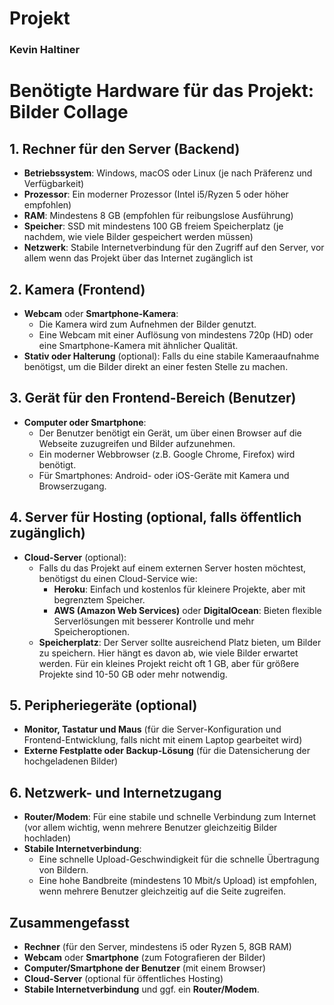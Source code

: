 # Projekt

### Kevin Haltiner

# Benötigte Hardware für das Projekt: Bilder Collage

## 1. Rechner für den Server (Backend)

- **Betriebssystem**: Windows, macOS oder Linux (je nach Präferenz und Verfügbarkeit)
- **Prozessor**: Ein moderner Prozessor (Intel i5/Ryzen 5 oder höher empfohlen)
- **RAM**: Mindestens 8 GB (empfohlen für reibungslose Ausführung)
- **Speicher**: SSD mit mindestens 100 GB freiem Speicherplatz (je nachdem, wie viele Bilder gespeichert werden müssen)
- **Netzwerk**: Stabile Internetverbindung für den Zugriff auf den Server, vor allem wenn das Projekt über das Internet zugänglich ist

## 2. Kamera (Frontend)

- **Webcam** oder **Smartphone-Kamera**:
  - Die Kamera wird zum Aufnehmen der Bilder genutzt.
  - Eine Webcam mit einer Auflösung von mindestens 720p (HD) oder eine Smartphone-Kamera mit ähnlicher Qualität.
- **Stativ oder Halterung** (optional): Falls du eine stabile Kameraaufnahme benötigst, um die Bilder direkt an einer festen Stelle zu machen.

## 3. Gerät für den Frontend-Bereich (Benutzer)

- **Computer oder Smartphone**:
  - Der Benutzer benötigt ein Gerät, um über einen Browser auf die Webseite zuzugreifen und Bilder aufzunehmen.
  - Ein moderner Webbrowser (z.B. Google Chrome, Firefox) wird benötigt.
  - Für Smartphones: Android- oder iOS-Geräte mit Kamera und Browserzugang.

## 4. Server für Hosting (optional, falls öffentlich zugänglich)

- **Cloud-Server** (optional):
  - Falls du das Projekt auf einem externen Server hosten möchtest, benötigst du einen Cloud-Service wie:
    - **Heroku**: Einfach und kostenlos für kleinere Projekte, aber mit begrenztem Speicher.
    - **AWS (Amazon Web Services)** oder **DigitalOcean**: Bieten flexible Serverlösungen mit besserer Kontrolle und mehr Speicheroptionen.
  - **Speicherplatz**: Der Server sollte ausreichend Platz bieten, um Bilder zu speichern. Hier hängt es davon ab, wie viele Bilder erwartet werden. Für ein kleines Projekt reicht oft 1 GB, aber für größere Projekte sind 10-50 GB oder mehr notwendig.

## 5. Peripheriegeräte (optional)

- **Monitor, Tastatur und Maus** (für die Server-Konfiguration und Frontend-Entwicklung, falls nicht mit einem Laptop gearbeitet wird)
- **Externe Festplatte oder Backup-Lösung** (für die Datensicherung der hochgeladenen Bilder)

## 6. Netzwerk- und Internetzugang

- **Router/Modem**: Für eine stabile und schnelle Verbindung zum Internet (vor allem wichtig, wenn mehrere Benutzer gleichzeitig Bilder hochladen)
- **Stabile Internetverbindung**:
  - Eine schnelle Upload-Geschwindigkeit für die schnelle Übertragung von Bildern.
  - Eine hohe Bandbreite (mindestens 10 Mbit/s Upload) ist empfohlen, wenn mehrere Benutzer gleichzeitig auf die Seite zugreifen.

## Zusammengefasst

- **Rechner** (für den Server, mindestens i5 oder Ryzen 5, 8GB RAM)
- **Webcam** oder **Smartphone** (zum Fotografieren der Bilder)
- **Computer/Smartphone der Benutzer** (mit einem Browser)
- **Cloud-Server** (optional für öffentliches Hosting)
- **Stabile Internetverbindung** und ggf. ein **Router/Modem**.
